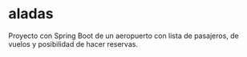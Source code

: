 # aladas
Proyecto con Spring Boot de un aeropuerto con lista de pasajeros, de vuelos y posibilidad de hacer reservas.

